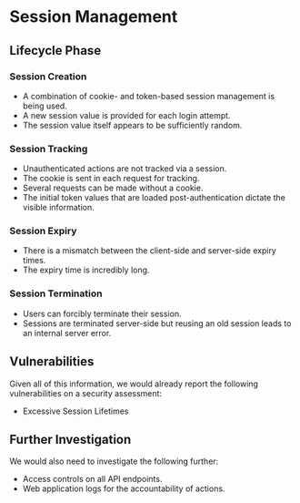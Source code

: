 # Session Management

## Lifecycle Phase

### Session Creation
- A combination of cookie- and token-based session management is being used.
- A new session value is provided for each login attempt.
- The session value itself appears to be sufficiently random.

### Session Tracking
- Unauthenticated actions are not tracked via a session.
- The cookie is sent in each request for tracking.
- Several requests can be made without a cookie.
- The initial token values that are loaded post-authentication dictate the visible information.

### Session Expiry
- There is a mismatch between the client-side and server-side expiry times.
- The expiry time is incredibly long.

### Session Termination
- Users can forcibly terminate their session.
- Sessions are terminated server-side but reusing an old session leads to an internal server error.

## Vulnerabilities

Given all of this information, we would already report the following vulnerabilities on a security assessment:
- Excessive Session Lifetimes

## Further Investigation

We would also need to investigate the following further:
- Access controls on all API endpoints.
- Web application logs for the accountability of actions.